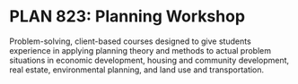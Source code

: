 # PLAN 823: Planning Workshop

Problem-solving, client-based courses designed to give students experience in applying planning theory and methods to actual problem situations in economic development, housing and community development, real estate, environmental planning, and land use and transportation.